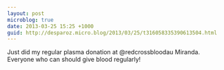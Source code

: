 ```yaml
---
layout: post
microblog: true
date: 2013-03-25 15:25 +1000
guid: http://desparoz.micro.blog/2013/03/25/t316058335390613504.html
---
```

Just did my regular plasma donation at @redcrossbloodau Miranda. Everyone who can should give blood regularly!
